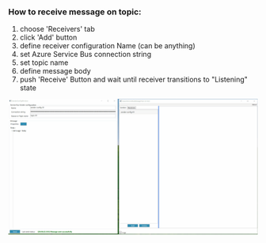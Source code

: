 ﻿
### How to receive message on topic:
1. choose 'Receivers' tab
2. click 'Add' button
3. define receiver configuration Name (can be anything)
4. set Azure Service Bus connection string
5. set topic name
6. define message body
7. push 'Receive' Button and wait until receiver transitions to "Listening" state


![SendingMessage](Images/receive-message-01.gif)